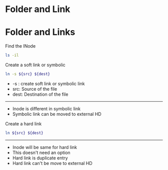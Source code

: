 # Folder and Link
# Folder and Links
Find the INode
```sh
ls -il
```
Create a soft link or symbolic
```sh
ln -s ${src} ${dest}

```
- -s : create soft link or symbolic link
- src:  Source of the file
- dest: Destination of the file
***
- Inode is different in symbolic link
- Symbolic link can be moved to external HD

Create a hard link
```sh
ln ${src} ${dest}
```
***
- Inode will be same for hard link
- This doesn't need an option
- Hard link is duplicate entry
- Hard link can't be move to external HD
